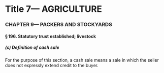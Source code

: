 
# Title 7— AGRICULTURE
### CHAPTER 9— PACKERS AND STOCKYARDS
#### § 196. Statutory trust established; livestock
##### (c) Definition of cash sale

For the purpose of this section, a cash sale means a sale in which the seller does not expressly extend credit to the buyer.
